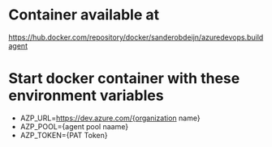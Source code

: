 # Container available at
https://hub.docker.com/repository/docker/sanderobdeijn/azuredevops.buildagent

# Start docker container with these environment variables
- AZP_URL=https://dev.azure.com/{organization name}
- AZP_POOL={agent pool naame}
- AZP_TOKEN={PAT Token}

